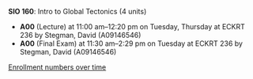 **SIO 160**: Intro to Global Tectonics (4 units)

- **A00** (Lecture) at 11:00 am–12:20 pm on Tuesday, Thursday at ECKRT 236 by Stegman, David (A09146546)
- **A00** (Final Exam) at 11:30 am–2:29 pm on Tuesday at ECKRT 236 by Stegman, David (A09146546)

[Enrollment numbers over time](./SIO160.tsv)
